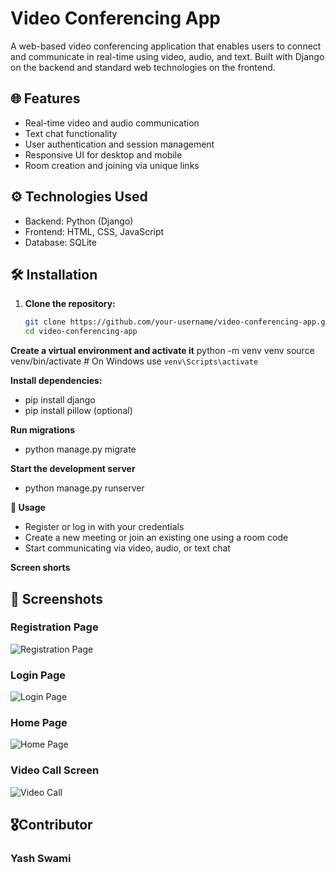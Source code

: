 # Video Conferencing App

A web-based video conferencing application that enables users to connect and communicate in real-time using video, audio, and text. Built with Django on the backend and standard web technologies on the frontend.

## 🌐 Features

- Real-time video and audio communication
- Text chat functionality
- User authentication and session management
- Responsive UI for desktop and mobile
- Room creation and joining via unique links

## ⚙️ Technologies Used

- Backend: Python (Django)
- Frontend: HTML, CSS, JavaScript
- Database: SQLite

## 🛠️ Installation

1. **Clone the repository:**
   ```bash
   git clone https://github.com/your-username/video-conferencing-app.git
   cd video-conferencing-app
   
**Create a virtual environment and activate it**
python -m venv venv
source venv/bin/activate  # On Windows use `venv\Scripts\activate`

**Install dependencies:**
- pip install django 
- pip install pillow (optional)

**Run migrations**
- python manage.py migrate

**Start the development server**
- python manage.py runserver

**🚀 Usage**
- Register or log in with your credentials
- Create a new meeting or join an existing one using a room code
- Start communicating via video, audio, or text chat

**Screen shorts**
## 📸 Screenshots

### Registration Page
![Registration Page](screenshots/video_register.jpg)

### Login Page
![Login Page](screenshots/video_login.jpg)

### Home Page
![Home Page](screenshots/home.jpg)

### Video Call Screen
![Video Call](screenshots/meeting.jpg)


## 🎖️Contributor
### Yash Swami
